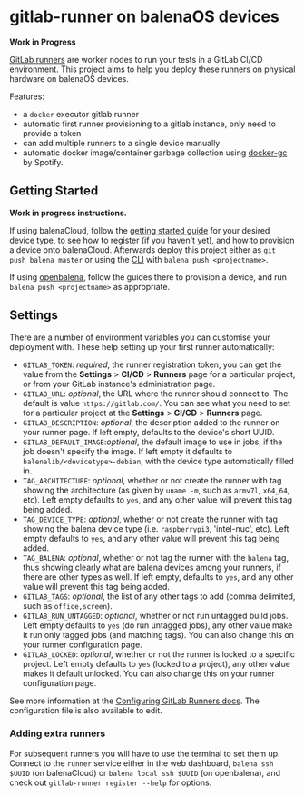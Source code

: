 # gitlab-runner on balenaOS devices

**Work in Progress**

[GitLab runners][runners] are worker nodes to run your tests in a GitLab CI/CD
environment. This project aims to help you deploy these runners on physical
hardware on balenaOS devices.

Features:

* a `docker` executor gitlab runner
* automatic first runner provisioning to a gitlab instance, only need to
  provide a token
* can add multiple runners to a single device manually
* automatic docker image/container garbage collection using
  [docker-gc][docker-gc] by Spotify.

## Getting Started

**Work in progress instructions.**

If using balenaCloud, follow the [getting started guide][getting started] for
your desired device type, to see how to register (if you haven't yet), and how
to provision a device onto balenaCloud. Afterwards deploy this project either as
`git push balena master` or using the [CLI][cli] with `balena push <projectname>`.

If using [openbalena][openbalena], follow the guides there to provision a device,
and run `balena push <projectname>` as appropriate.

## Settings

There are a number of environment variables you can customise your deployment
with. These help setting up your first runner automatically:

* `GITLAB_TOKEN`: *required*, the runner registration token, you can get the
  value from the **Settings** > **CI/CD** > **Runners** page for a particular
  project, or from your GitLab instance's administration page.
* `GITLAB_URL`: *optional*, the URL where the runner should connect to. The
  default is value `https://gitlab.com/`. You can see what you need to set for
  a particular project at the **Settings** > **CI/CD** > **Runners** page.
* `GITLAB_DESCRIPTION`: *optional*, the description added to the runner on your
  runner page. If left empty, defaults to the device's short UUID.
* `GITLAB_DEFAULT_IMAGE`:*optional*, the default image to use in jobs, if
  the job doesn't specify the image. If left empty it defaults to
  `balenalib/<devicetype>-debian`, with the device type automatically filled in.
* `TAG_ARCHITECTURE`: *optional*, whether or not create the runner with tag
  showing the architecture (as given by `uname -m`, such as `armv7l`, `x64_64`,
  etc). Left empty defaults to `yes`, and any other value will prevent this tag
  being added.
* `TAG_DEVICE_TYPE`: *optional*,  whether or not create the runner with tag
  showing the balena device type (i.e. `raspberrypi3`, 'intel-nuc', etc). Left
  empty defaults to `yes`, and any other value will prevent this tag being added.
* `TAG_BALENA`: *optional*, whether or not tag the runner with the `balena` tag,
  thus showing clearly what are balena devices among your runners, if there are
  other types as well. If left empty, defaults to `yes`, and any other value will
  prevent this tag being added.
* `GITLAB_TAGS`: *optional*, the list of any other tags to add (comma delimited,
  such as `office,screen`).
* `GITLAB_RUN_UNTAGGED`: *optional*, whether or not run untagged build jobs.
  Left empty defaults to `yes` (do run untagged jobs), any other value make it
  run only tagged jobs (and matching tags). You can also change this on your
  runner configuration page.
* `GITLAB_LOCKED`: *optional*, whether or not the runner is locked to a specific
  project. Left empty defaults to `yes` (locked to a project), any other value
  makes it default unlocked. You can also change this on your runner
  configuration page.

See more information at the [Configuring GitLab Runners docs][config]. The
configuration file is also available to edit.

### Adding extra runners

For subsequent runners you will have to use the terminal to set them up. Connect
to the `runner` service either in the web dashboard, `balena ssh $UUID` (on
balenaCloud) or `balena local ssh $UUID` (on openbalena), and check out
`gitlab-runner register --help` for options.


[cli]: https://github.com/balena-io/balena-cli "balena CLI on GitHub"
[config]: https://docs.gitlab.com/ee/ci/runners/README.html "Configuring GitLab Runners"
[docker-gc]: https://github.com/spotify/docker-gc/ "docker-gc on GitHub"
[getting started]: https://www.balena.io/docs/learn/getting-started/raspberrypi3/go/ "Raspberry Pi 3 - golang getting started"
[openbalena]: https://www.balena.io/open/ "openbalena home page"
[runners]: https://docs.gitlab.com/runner/ "GitLab Runner"
